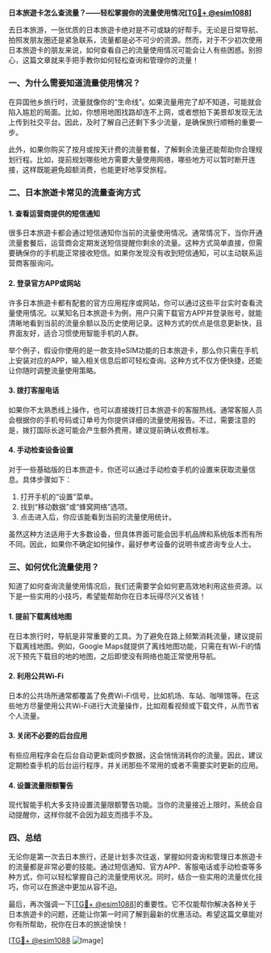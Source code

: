 **日本旅遊卡怎么查流量？——轻松掌握你的流量使用情况[[TG💪+ @esim1088](https://t.me/s/esim1088)]**

去日本旅游，一张优质的日本旅遊卡绝对是不可或缺的好帮手。无论是日常导航、拍照发朋友圈还是紧急联系，流量都是必不可少的资源。然而，对于不少初次使用日本旅遊卡的朋友来说，如何查看自己的流量使用情况可能会让人有些困惑。别担心，这篇文章就来手把手教你如何轻松查询和管理你的流量！

### 一、为什么需要知道流量使用情况？

在异国他乡旅行时，流量就像你的“生命线”。如果流量用完了却不知道，可能就会陷入尴尬的局面。比如，你想用地图找路却连不上网，或者想拍下美景却发现无法上传到社交平台。因此，及时了解自己还剩下多少流量，是确保旅行顺畅的重要一步。

此外，如果你购买了按月或按天计费的流量套餐，了解剩余流量还能帮助你合理规划行程。比如，提前规划哪些地方需要大量使用网络，哪些地方可以暂时断开连接，这样既能避免超额消费，也能更好地享受旅程。

### 二、日本旅遊卡常见的流量查询方式

#### 1. 查看运营商提供的短信通知

很多日本旅遊卡都会通过短信通知你当前的流量使用情况。通常情况下，当你开通流量套餐后，运营商会定期发送短信提醒你剩余的流量。这种方式简单直接，但需要确保你的手机能正常接收短信。如果你发现没有收到短信通知，可以主动联系运营商客服询问。

#### 2. 登录官方APP或网站

许多日本旅遊卡都有配套的官方应用程序或网站，你可以通过这些平台实时查看流量使用情况。以某知名日本旅遊卡为例，用户只需下载官方APP并登录账号，就能清晰地看到当前的流量余额以及历史使用记录。这种方式的优点是信息更新快，且界面友好，适合习惯使用智能手机的人群。

举个例子，假设你使用的是一款支持eSIM功能的日本旅遊卡，那么你只需在手机上安装对应的APP，输入相关信息后即可轻松查询。这种方式不仅方便快捷，还能让你随时调整流量使用策略。

#### 3. 拨打客服电话

如果你不太熟悉线上操作，也可以直接拨打日本旅遊卡的客服热线。通常客服人员会根据你的手机号码或订单号为你提供详细的流量使用报告。不过，需要注意的是，拨打国际长途可能会产生额外费用，建议提前确认收费标准。

#### 4. 手动检查设备设置

对于一些基础版的日本旅遊卡，你还可以通过手动检查手机的设置来获取流量信息。具体步骤如下：

1. 打开手机的“设置”菜单。
2. 找到“移动数据”或“蜂窝网络”选项。
3. 点击进入后，你应该能看到当前的流量使用统计。

虽然这种方法适用于大多数设备，但具体界面可能会因手机品牌和系统版本而有所不同。因此，如果你不确定如何操作，最好参考设备的说明书或咨询专业人士。

### 三、如何优化流量使用？

知道了如何查询流量使用情况后，我们还需要学会如何更高效地利用这些资源。以下是一些实用的小技巧，希望能帮助你在日本玩得尽兴又省钱！

#### 1. 提前下载离线地图

在日本旅行时，导航是非常重要的工具。为了避免在路上频繁消耗流量，建议提前下载离线地图。例如，Google Maps就提供了离线地图功能，只需在有Wi-Fi的情况下预先下载目的地的地图，之后即使没有网络也能正常使用导航。

#### 2. 利用公共Wi-Fi

日本的公共场所通常都覆盖了免费Wi-Fi信号，比如机场、车站、咖啡馆等。在这些地方尽量使用公共Wi-Fi进行大流量操作，比如观看视频或下载文件，从而节省个人流量。

#### 3. 关闭不必要的后台应用

有些应用程序会在后台自动更新或同步数据，这会悄悄消耗你的流量。因此，建议定期检查手机的后台运行程序，并关闭那些不常用的或者不需要实时更新的应用。

#### 4. 设置流量限额警告

现代智能手机大多支持设置流量限额警告功能。当你的流量接近上限时，系统会自动提醒你，这样你就不会因为超支而措手不及。

### 四、总结

无论你是第一次去日本旅行，还是计划多次往返，掌握如何查询和管理日本旅遊卡的流量都是非常必要的技能。通过短信通知、官方APP、客服电话或手动检查等多种方式，你可以轻松掌握自己的流量使用状况。同时，结合一些实用的流量优化技巧，你可以在旅途中更加从容不迫。

最后，再次强调一下[[TG💪+ @esim1088](https://t.me/s/esim1088)]的重要性。它不仅能帮你解决各种关于日本旅遊卡的问题，还能让你第一时间了解到最新的优惠活动。希望这篇文章能对你有所帮助，祝你在日本的旅途愉快！

[[TG💪+ @esim1088](https://t.me/s/esim1088) ![Image](https://i.postimg.cc/4NQfJmqS/Snipaste-2025-05-13-00-14-12.png)]